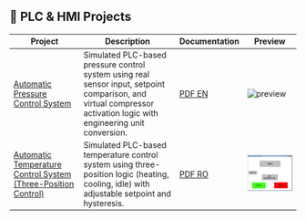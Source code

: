 ## 🔹 PLC & HMI Projects

| Project | Description | Documentation | Preview |
|--------|-------------|---------------|---------|
| [Automatic Pressure Control System](https://github.com/Iustin999/PLC-HMI-Projects/tree/main/projects/Automatic%20Temperature%20Control%20System) | Simulated PLC-based pressure control system using real sensor input, setpoint comparison, and virtual compressor activation logic with engineering unit conversion. | [PDF EN](XXX) | ![preview](XXX) |
| [Automatic Temperature Control System (Three-Position Control)](https://github.com/Iustin999/PLC-HMI-Projects/tree/main/projects/Automatic%20Temperature%20Control%20System) | Simulated PLC-based temperature control system using three-position logic (heating, cooling, idle) with adjustable setpoint and hysteresis. | [PDF RO](https://github.com/Iustin999/PLC-HMI-Projects/blob/main/projects/Automatic%20Temperature%20Control%20System/SRA_T.pdf) | ![preview](https://github.com/Iustin999/PLC-HMI-Projects/blob/main/projects/Automatic%20Temperature%20Control%20System/srat.png) |
